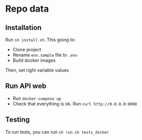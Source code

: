Repo data
=========

Installation
------------

Run `sh install.sh`.
This going to:

* Clone project
* Rename `env.sample` file to `.env`
* Build docker images

Then, set right variable values

Run API web
-----------

* Run `docker-compose up`
* Check that everything is ok. Run `curl http://0.0.0.0:8000`


Testing
-------

To run tests, you can run `sh run.sh tests_docker`
